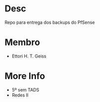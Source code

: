 # Desc
Repo para entrega dos backups do PfSense

# Membro
* Ettori H. T. Geiss

# More Info
* 5º sem TADS
* Redes II
